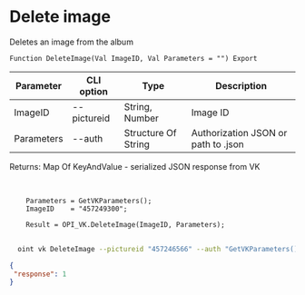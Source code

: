 ﻿---
sidebar_position: 9
---

# Delete image
 Deletes an image from the album



`Function DeleteImage(Val ImageID, Val Parameters = "") Export`

  | Parameter | CLI option | Type | Description |
  |-|-|-|-|
  | ImageID | --pictureid | String, Number | Image ID |
  | Parameters | --auth | Structure Of String | Authorization JSON or path to .json |

  
  Returns:  Map Of KeyAndValue - serialized JSON response from VK

<br/>




```bsl title="Code example"
    Parameters = GetVKParameters();
    ImageID    = "457249300";

    Result = OPI_VK.DeleteImage(ImageID, Parameters);
```



```sh title="CLI command example"
    
  oint vk DeleteImage --pictureid "457246566" --auth "GetVKParameters()"

```

```json title="Result"
{
 "response": 1
}
```
